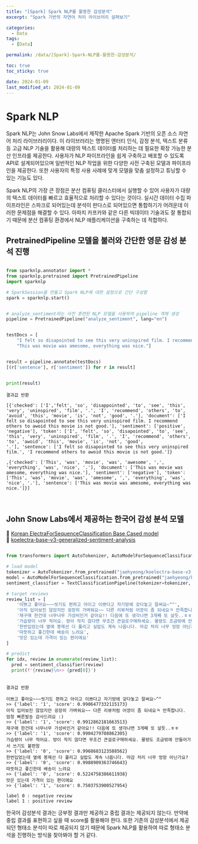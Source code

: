 ```yaml
---
title: "[Spark] Spark NLP를 활용한 감성분석"
excerpt: "Spark 기반의 자연어 처리 라이브러리 살펴보기"

categories:
  - Data
tags:
  - [Data]

permalink: /data/[Spark]-Spark-NLP를-활용한-감성분석/

toc: true
toc_sticky: true

date: 2024-01-09
last_modified_at: 2024-01-09
---
```


# Spark NLP
Spark NLP는 John Snow Labs에서 제작한 Apache Spark 기반의 오픈 소스 자연어 처리 라이브러리이다. 
이 라이브러리는 명명된 엔터티 인식, 감정 분석, 텍스트 분류 등 고급 NLP 기술을 활용해 대량의 텍스트 데이터를 처리하는 데 필요한 확장 가능한 분산 인프라를 제공한다. 
사용자가 NLP 파이프라인을 쉽게 구축하고 배포할 수 있도록 API로 설계되어있으며 일반적인 NLP 작업을 위한 다양한 사전 구축된 모델과 파이프라인을 제공한다. 
또한 사용자의 특정 사용 사례에 맞게 모델을 맞춤 설정하고 튜닝할 수 있는 기능도 있다.  

Spark NLP의 가장 큰 장점은 분산 컴퓨팅 클러스터에서 실행할 수 있어 사용자가 대량의 텍스트 데이터를 빠르고 효율적으로 처리할 수 있다는 것이다. 
실시간 데이터 수집 파이프라인은 스파크로 되어있는데 분석이 판다스로 되어있으면 통합하기가 어려운데 이러한 문제점을 해결할 수 있다. 
아파치 카프카와 같은 다른 빅데이터 기술과도 잘 통합되기 때문에 분산 컴퓨팅 환경에서 NLP 애플리케이션을 구축하는 데 적합하다.


## PretrainedPipeline 모델을 불러와 간단한 영문 감성 분석 진행

```python

from sparknlp.annotator import *
from sparknlp.pretrained import PretrainedPipeline
import sparknlp

# SparkSession을 만들고 Spark NLP에 대한 설정으로 간단 구성함
spark = sparknlp.start()


# analyze_sentiment라는 사전 훈련된 NLP 모델을 사용하여 pipeline 객체 생성
pipeline = PretrainedPipeline("analyze_sentiment", lang="en")


testDocs = [
    "I felt so disapointed to see this very uninspired film. I recommend others to awoid this movie is not good.",
    "This was movie was amesome, everything was nice."]


result = pipeline.annotate(testDocs)
[(r['sentence'], r['sentiment']) for r in result]


print(result)

```

```
결과값 반환

[{'checked': ['I','felt', 'so', 'disappointed', 'to', 'see', 'this', 'very', 'uninspired', 'film', '.', 'I', 'recommend', 'others', 'to', 'avoid', 'this', 'movie', 'is', 'not', 'good', '.'], 'document': ['I felt so disapointed to see this very uninspired film. I recommend others to awoid this movie is not good.'], 'sentiment': ['positive', 'negative'], 'token': ['I', 'felt', 'so', 'disapointed', 'to', 'see', 'this', 'very', 'uninspired', 'film', '.', 'I', 'recommend', 'others', 'to', 'awoid', 'this', 'movie', 'is', 'not', 'good',
'.'], 'sentence': ['I felt so disapointed to see this very uninspired film.', 'I recommend others to awoid this movie is not good.']}

,{'checked': ['This', 'was', 'movie', 'was', 'awesome', ',', 'everything', 'was', 'nice', '.'], 'document': ['This was movie was amesome, everything was nice.'], 'sentiment': ['negative'], 'token': ['This', 'was', 'movie', 'was', 'amesome', ',', 'everything', 'was', 'nice', '.'], 'sentence': ['This was movie was amesome, everything was nice.']}]

```

<br>


## John Snow Labs에서 제공하는 한국어 감성 분석 모델
🔗 [Korean ElectraForSequenceClassification Base Cased model](https://sparknlp.org/2022/09/14/electra_classifier_ko_base_v3_generalized_sentiment_analysis_ko.html)  
🔗 [koelectra-base-v3-generalized-sentiment-analysis](https://huggingface.co/jaehyeong/koelectra-base-v3-generalized-sentiment-analysis)


```python

from transformers import AutoTokenizer, AutoModelForSequenceClassification, TextClassificationPipeline

# load model
tokenizer = AutoTokenizer.from_pretrained("jaehyeong/koelectra-base-v3-generalized-sentiment-analysis")
model = AutoModelForSequenceClassification.from_pretrained("jaehyeong/koelectra-base-v3-generalized-sentiment-analysis")
sentiment_classifier = TextClassificationPipeline(tokenizer=tokenizer, model=model)

# target reviews
review_list = [
    '이쁘고 좋아요~~~씻기도 편하고 아이고 이쁘다고 자기방에 갖다놓고 잘써요~^^',
    '아직 입어보진 않았지만 굉장히 가벼워요~~ 다른 리뷰처럼 어깡이 좀 되네요ㅋ 만족합니다. 엄청 빠른발송 감사드려요 :)',
    '재구매 한건데 너무너무 가성비인거 같아요!! 다음에 또 생각나면 3개째 또 살듯..ㅎㅎ',
    '가습량이 너무 적어요. 방이 작지 않다면 무조건 큰걸로구매하세요. 물량도 조금밖에 안들어가서 쓰기도 불편함',
    '한번입었는데 옆에 봉제선 다 풀리고 실밥도 계속 나옵니다. 마감 처리 너무 엉망 아닌가요?',
    '따뜻하고 좋긴한데 배송이 느려요',
    '맛은 있는데 가격이 있는 편이에요'
]

# predict
for idx, review in enumerate(review_list):
  pred = sentiment_classifier(review)
  print(f'{review}\n>> {pred[0]}')
  
```

```
결과값 반환

이쁘고 좋아요~~~씻기도 편하고 아이고 이쁘다고 자기방에 갖다놓고 잘써요~^^
>> {'label': '1', 'score': 0.9906477332115173}
아직 입어보진 않았지만 굉장히 가벼워요~~ 다른 리뷰처럼 어깡이 좀 되네요ㅋ 만족합니다. 엄청 빠른발송 감사드려요 :)
>> {'label': '1', 'score': 0.9912862181663513}
재구매 한건데 너무너무 가성비인거 같아요!! 다음에 또 생각나면 3개째 또 살듯..ㅎㅎ
>> {'label': '1', 'score': 0.9904279708862305}
가습량이 너무 적어요. 방이 작지 않다면 무조건 큰걸로구매하세요. 물량도 조금밖에 안들어가서 쓰기도 불편함
>> {'label': '0', 'score': 0.9968683123588562}
한번입었는데 옆에 봉제선 다 풀리고 실밥도 계속 나옵니다. 마감 처리 너무 엉망 아닌가요?
>> {'label': '0', 'score': 0.9988909363746643}
따뜻하고 좋긴한데 배송이 느려요
>> {'label': '0', 'score': 0.5224758386611938}
맛은 있는데 가격이 있는 편이에요
>> {'label': '1', 'score': 0.7503753900527954}

label 0 : negative review
label 1 : positive review

```
 
한국어 감성분석 결과는 긍부정 결과만 제공하고 중립 결과는 제공되지 않는다. 만약에 중립 결과를 표현하고 싶을 때 score를 활용해야 한다. 
또한 기존의 감성분석에서 제공되던 형태소 분석이 따로 제공되지 않기 때문에 Spark NLP를 활용하여 따로 형태소 분석을 진행하는 방식을 찾아봐야 할 거 같다. 
